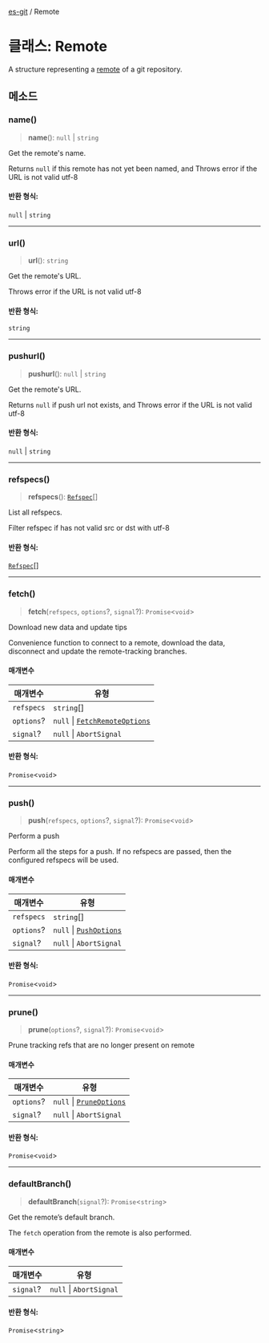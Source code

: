 [es-git](../globals.md) / Remote

# 클래스: Remote

A structure representing a [remote][1] of a git repository.

[1]: http://git-scm.com/book/en/Git-Basics-Working-with-Remotes

## 메소드

### name()

> **name**(): `null` \| `string`

Get the remote's name.

Returns `null` if this remote has not yet been named, and
Throws error if the URL is not valid utf-8

#### 반환 형식:

`null` \| `string`

***

### url()

> **url**(): `string`

Get the remote's URL.

Throws error if the URL is not valid utf-8

#### 반환 형식:

`string`

***

### pushurl()

> **pushurl**(): `null` \| `string`

Get the remote's URL.

Returns `null` if push url not exists, and
Throws error if the URL is not valid utf-8

#### 반환 형식:

`null` \| `string`

***

### refspecs()

> **refspecs**(): [`Refspec`](../interfaces/Refspec.md)[]

List all refspecs.

Filter refspec if has not valid src or dst with utf-8

#### 반환 형식:

[`Refspec`](../interfaces/Refspec.md)[]

***

### fetch()

> **fetch**(`refspecs`, `options`?, `signal`?): `Promise`\<`void`\>

Download new data and update tips

Convenience function to connect to a remote, download the data, disconnect and update the remote-tracking branches.

#### 매개변수

| 매개변수 | 유형 |
| ------ | ------ |
| `refspecs` | `string`[] |
| `options`? | `null` \| [`FetchRemoteOptions`](../interfaces/FetchRemoteOptions.md) |
| `signal`? | `null` \| `AbortSignal` |

#### 반환 형식:

`Promise`\<`void`\>

***

### push()

> **push**(`refspecs`, `options`?, `signal`?): `Promise`\<`void`\>

Perform a push

Perform all the steps for a push.
If no refspecs are passed, then the configured refspecs will be used.

#### 매개변수

| 매개변수 | 유형 |
| ------ | ------ |
| `refspecs` | `string`[] |
| `options`? | `null` \| [`PushOptions`](../interfaces/PushOptions.md) |
| `signal`? | `null` \| `AbortSignal` |

#### 반환 형식:

`Promise`\<`void`\>

***

### prune()

> **prune**(`options`?, `signal`?): `Promise`\<`void`\>

Prune tracking refs that are no longer present on remote

#### 매개변수

| 매개변수 | 유형 |
| ------ | ------ |
| `options`? | `null` \| [`PruneOptions`](../interfaces/PruneOptions.md) |
| `signal`? | `null` \| `AbortSignal` |

#### 반환 형식:

`Promise`\<`void`\>

***

### defaultBranch()

> **defaultBranch**(`signal`?): `Promise`\<`string`\>

Get the remote’s default branch.

The `fetch` operation from the remote is also performed.

#### 매개변수

| 매개변수 | 유형 |
| ------ | ------ |
| `signal`? | `null` \| `AbortSignal` |

#### 반환 형식:

`Promise`\<`string`\>
